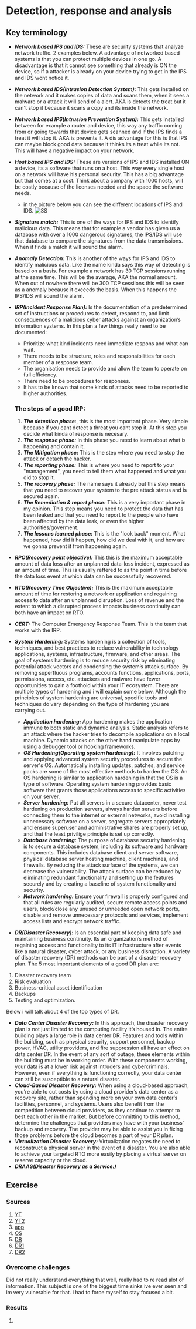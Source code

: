 # Detection, response and analysis


## Key terminology
- ***Network based IPS and IDS:*** These are security systems that analyze network traffic. 2 examples below. A advantage of networked based systems is that you can protect multiple devices in one go. A disadvantage is that it cannot see something that already is ON the device, so if a attacker is already on your device trying to get in the IPS and IDS wont notice it.
- ***Network based IDS(Intrusion Detection System):*** This gets installed on the network and it makes copies of data and scans them, when it sees a malware or a attack it will send of a alert. AKA is detects the treat but it can't stop it because it scans a copy and its inside the network.
- ***Network based IPS(Intrusion Prevention System):*** This gets installed between for example a router and device, this way any traffic coming from or going towards that device gets scanned and if the IPS finds a treat it will stop it. AKA is prevents it. A dis advantage for this is that IPS can maybe block good data because it thinks its a treat while its not. This will have a negative impact on your network.
- ***Host based IPS and IDS:*** These are versions of IPS and IDS installed ON a device, its a software that runs on a host. This way every single host on a network will have his personal security. This has a big advantage but that comes at a cost. Think about a company with 1000 hosts, will be costly because of the licenses needed and the space the software needs.
  - in the picture below you can see the different locations of IPS and IDS.
  ![SS](../../00_includes/SEC-08/ipsids.png)
- ***Signature match:*** This is one of the ways for IPS and IDS to identify malicious data. This means that for example a vendor has given us a database with over a 1000 dangerous signatures, the IPS/IDS will use that database to compare the signatures from the data transmissions. When it finds a match it will sound the alarm.
- ***Anomaly Detection:*** This is another of the ways for IPS and IDS to identify malicious data. Like the name kinda says this way of detecting is based on a basis. For example a network has 30 TCP sessions running at the same time. This will be the avarage, AKA the normal amount. When out of nowhere there will be 300 TCP sessiions this will be seen as a anomaly because it exceeds the basis. When this happens the IPS/IDS will sound the alarm.
- ***IRP(Incident Response Plan):*** Is the documentation of a predetermined set of instructions or procedures to detect, respond to, and limit consequences of a malicious cyber attacks against an organization’s information systems. In this plan a few things really need to be documented:
  - Prioritize what kind incidents need immediate respons and what can wait.
  - There needs to be structure, roles and responsibilities for each member of a response team.
  - The organisation needs to provide and allow the team to operate on full efficiency.
  - There need to be procedures for responses.
  - It has to be known that some kinds of attacks need to be reported to higher authorities.

  ### The steps of a good IRP:
  1. ***The detection phase***:, this is the most important phase. Very simple because if you cant detect a threat you cant stop it. At this step you decide what kinda of response is necesary.
  2. ***The response phase:*** In this phase you need to learn about what is happening and contain it.
  3. ***The Mitigation phase:*** This is the step where you need to stop the attack or detach the hacker.
  4. ***The reporting phase:*** This is where you need to report to your "management", you need to tell them what happened and what you did to stop it.
  5. ***The recovery phase:*** The name says it already but this step means that you need to recover your system to the pre attack status and is secured again.
  6. ***The Remediation & report phase:*** This is a very important phase in my opinion. This step means you need to protect the data that has been leaked and that you need to report to the people who have been affected by the data leak, or even the higher authorities/goverment.
  7. ***The lessons learned phase:*** This is the "look back" moment. What happened, how did it happen, how did we deal with it, and how are we gonna prevent it from happening again.

- ***RPO(Recovery point objective):***  This this is the maximum acceptable amount of data loss after an unplanned data-loss incident, expressed as an amount of time. This is usually reffered to as the point in time before the data loss event at which data can be successfully recovered.
- ***RTO(Recovery Time Objective):*** This is the maximum acceptable amount of time for restoring a network or application and regaining access to data after an unplanned disruption. Loss of revenue and the extent to which a disrupted process impacts business continuity can both have an impact on RTO.
- ***CERT:*** The Computer Emergency Response Team. This is the team that works with the IRP.
- ***System Hardening:*** Systems hardening is a collection of tools, techniques, and best practices to reduce vulnerability in technology applications, systems, infrastructure, firmware, and other areas. The goal of systems hardening is to reduce security risk by eliminating potential attack vectors and condensing the system’s attack surface. By removing superfluous programs, accounts functions, applications, ports, permissions, access, etc. attackers and malware have fewer opportunities to gain a foothold within your IT ecosystem.
There are multiple types of hardening and i will explain some below.
Although the principles of system hardening are universal, specific tools and techniques do vary depending on the type of hardening you are carrying out.
  - ***Application hardening:*** App hardening makes the application immune to both static and dynamic analysis. Static analysis refers to an attack where the hacker tries to decompile applications on a local machine. Dynamic attacks on the other hand manipulate apps by using a debugger tool or hooking frameworks.
  - ***OS Hardening(Operating system hardening):*** It involves patching and applying advanced system security procedures to secure the server's OS. Automatically installing updates, patches, and service packs are some of the most effective methods to harden the OS.
  An OS hardening is similar to application hardening in that the OS is a type of software. Operating system hardening provides basic software that grants those applications access to specific activities on your server.
  - ***Server hardening:*** Put all servers in a secure datacenter, never test hardening on production servers, always harden servers before connecting them to the internet or external networks, avoid installing unnecessary software on a server, segregate servers appropriately and ensure superuser and administrative shares are properly set up, and that the least privilige principle is set up correctly.
  - ***Database hardening:*** The purpose of database security hardening is to secure a database system, including its software and hardware components. This includes database client and server software, physical database server hosting machine, client machines, and firewalls. By reducing the attack surface of the systems, we can decrease the vulnerability. The attack surface can be reduced by eliminating redundant functionality and setting up the features securely and by creating a baseline of system functionality and security.
  - ***Network hardening:*** Ensure your firewall is properly configured and that all rules are regularly audited, secure remote access points and users, block/close any unused or unneeded open network ports, disable and remove unnecessary protocols and services, implement access lists and encrypt network traffic.
- ***DR(Disaster Recovery):*** Is an essential part of keeping data safe and maintaining business continuity. Its an organization’s method of regaining access and functionality to its IT infrastructure after events like a natural disaster, cyber attack, or any business disruption. A variety of disaster recovery (DR) methods can be part of a disaster recovery plan. The 5 most important elements of a good DR plan are:
1. Disaster recovery team
2. Risk evaluation
3. Business-critical asset identification
4. Backups
5. Testing and optimization.

Below i will talk about 4 of the top types of DR.
  - ***Data Center Disaster Recovery:*** In this approach, the disaster recovery plan is not just limited to the computing facility it’s housed in. The entire building plays a large role in data center DR. Features and tools within the building, such as physical security, support personnel, backup power, HVAC, utility providers, and fire suppression all have an effect on data center DR. In the event of any sort of outage, these elements within the building must be in working order. With these components working, your data is at a lower risk against intruders and cybercriminals. However, even if everything is functioning correctly, your data center can still be susceptible to a natural disaster.
  - ***Cloud-Based Disaster Recovery:*** When using a cloud-based approach, you’re able to cut costs by using a cloud provider’s data center as a recovery site, rather than spending more on your own data center’s facilities, personnel, and systems. Users also benefit from the competition between cloud providers, as they continue to attempt to best each other in the market. But before committing to this method, determine the challenges that providers may have with your business’ backup and recovery. The provider may be able to assist you in fixing those problems before the cloud becomes a part of your DR plan.
  - ***Virtualization Disaster Recovery:*** Virtualization negates the need to reconstruct a physical server in the event of a disaster. You are also able to achieve your targeted RTO more easily by placing a virtual server on reserve capacity or the cloud.
  - ***DRAAS(Disaster Recovery as a Service:)***







## Exercise
### Sources
1. [YT](https://www.youtube.com/watch?v=rvKQtRklwQ4)
2. [YT2](https://www.youtube.com/watch?v=PhROeWMPBqU)
3. [app](https://www.appsealing.com/application-hardening/#:~:text=Application%20hardening%20is%20the%20process,large%20number%20of%20cyber%20attacks.)
4. [OS](https://www.javatpoint.com/operating-system-hardening)
5. [DB](https://security.berkeley.edu/education-awareness/database-hardening-best-practices)
6. [DR1](https://www.vmware.com/topics/glossary/content/disaster-recovery.html#:~:text=Disaster%20recovery%20is%20an%20organization's,of%20a%20disaster%20recovery%20plan.)
7. [DR2](https://solutionsreview.com/backup-disaster-recovery/top-three-types-of-disaster-recovery-plans/)


### Overcome challenges
Did not really understand everything that well, really had to re read alot of information.
This subject is one of the biggest time sinks ive ever seen and im very vulnerable for that. i had to force myself to stay focused a bit.

### Results
1. 
